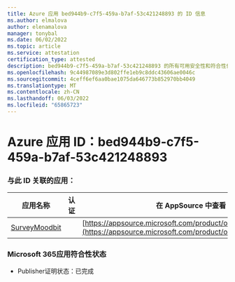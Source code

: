 ```yaml
---
title: Azure 应用 bed944b9-c7f5-459a-b7af-53c421248893 的 ID 信息
ms.author: elmalova
author: elenamalova
manager: tonybal
ms.date: 06/02/2022
ms.topic: article
ms.service: attestation
certification_type: attested
description: bed944b9-c7f5-459a-b7af-53c421248893 的所有可用安全性和符合性信息。
ms.openlocfilehash: 9c44987089e3d802ffe1eb9c8ddc43606ae0046c
ms.sourcegitcommit: 4ceff6ef6aa0bae1075da646773b852970bb4049
ms.translationtype: MT
ms.contentlocale: zh-CN
ms.lasthandoff: 06/03/2022
ms.locfileid: "65865723"
---
```

# <a name="azure-app-id-bed944b9-c7f5-459a-b7af-53c421248893"></a>Azure 应用 ID：bed944b9-c7f5-459a-b7af-53c421248893


### <a name="apps-associated-with-this-id"></a>与此 ID 关联的应用：
| **应用名称** | **认证** | **在 AppSource 中查看** |
|--------------|---------------|-----------------------|
| [SurveyMoodbit](../forward/WA200003925.md) |  | [https://appsource.microsoft.com/product/office/WA200003925](https://appsource.microsoft.com/product/office/WA200003925) |

### <a name="microsoft-365-app-compliance-status"></a>Microsoft 365应用符合性状态
- Publisher证明状态：已完成
